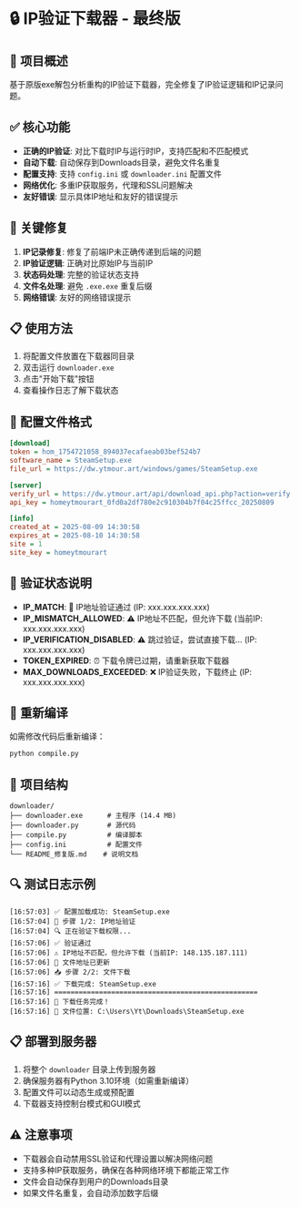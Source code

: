 # 🔒 IP验证下载器 - 最终版

## 🎯 项目概述
基于原版exe解包分析重构的IP验证下载器，完全修复了IP验证逻辑和IP记录问题。

## ✅ 核心功能
- **正确的IP验证**: 对比下载时IP与运行时IP，支持匹配和不匹配模式
- **自动下载**: 自动保存到Downloads目录，避免文件名重复
- **配置支持**: 支持 `config.ini` 或 `downloader.ini` 配置文件
- **网络优化**: 多重IP获取服务，代理和SSL问题解决
- **友好错误**: 显示具体IP地址和友好的错误提示

## 🔧 关键修复
1. **IP记录修复**: 修复了前端IP未正确传递到后端的问题
2. **IP验证逻辑**: 正确对比原始IP与当前IP
3. **状态码处理**: 完整的验证状态支持
4. **文件名处理**: 避免 `.exe.exe` 重复后缀
5. **网络错误**: 友好的网络错误提示

## 📋 使用方法
1. 将配置文件放置在下载器同目录
2. 双击运行 `downloader.exe`
3. 点击"开始下载"按钮
4. 查看操作日志了解下载状态

## 📄 配置文件格式
```ini
[download]
token = hom_1754721058_894037ecafaeab03bef524b7
software_name = SteamSetup.exe
file_url = https://dw.ytmour.art/windows/games/SteamSetup.exe

[server]
verify_url = https://dw.ytmour.art/api/download_api.php?action=verify
api_key = homeytmourart_0fd0a2df780e2c910304b7f04c25ffcc_20250809

[info]
created_at = 2025-08-09 14:30:58
expires_at = 2025-08-10 14:30:58
site = 1
site_key = homeytmourart
```

## 🎯 验证状态说明
- **IP_MATCH**: 🎯 IP地址验证通过 (IP: xxx.xxx.xxx.xxx)
- **IP_MISMATCH_ALLOWED**: ⚠️ IP地址不匹配，但允许下载 (当前IP: xxx.xxx.xxx.xxx)
- **IP_VERIFICATION_DISABLED**: ⚠️ 跳过验证，尝试直接下载... (IP: xxx.xxx.xxx.xxx)
- **TOKEN_EXPIRED**: ⏰ 下载令牌已过期，请重新获取下载器
- **MAX_DOWNLOADS_EXCEEDED**: ❌ IP验证失败，下载终止 (IP: xxx.xxx.xxx.xxx)

## 🚀 重新编译
如需修改代码后重新编译：
```bash
python compile.py
```

## 📁 项目结构
```
downloader/
├── downloader.exe      # 主程序 (14.4 MB)
├── downloader.py       # 源代码
├── compile.py          # 编译脚本
├── config.ini          # 配置文件
└── README_修复版.md    # 说明文档
```

## 🔍 测试日志示例
```
[16:57:03] ✅ 配置加载成功: SteamSetup.exe
[16:57:04] 🔐 步骤 1/2: IP地址验证
[16:57:04] 🔍 正在验证下载权限...
[16:57:06] ✅ 验证通过
[16:57:06] ⚠️ IP地址不匹配，但允许下载 (当前IP: 148.135.187.111)
[16:57:06] 📁 文件地址已更新
[16:57:06] 📥 步骤 2/2: 文件下载
[16:57:16] ✅ 下载完成: SteamSetup.exe
[16:57:16] ==================================================
[16:57:16] 🎉 下载任务完成！
[16:57:16] 📁 文件位置: C:\Users\Yt\Downloads\SteamSetup.exe
```

## 📋 部署到服务器
1. 将整个 `downloader` 目录上传到服务器
2. 确保服务器有Python 3.10环境（如需重新编译）
3. 配置文件可以动态生成或预配置
4. 下载器支持控制台模式和GUI模式

## ⚠️ 注意事项
- 下载器会自动禁用SSL验证和代理设置以解决网络问题
- 支持多种IP获取服务，确保在各种网络环境下都能正常工作
- 文件会自动保存到用户的Downloads目录
- 如果文件名重复，会自动添加数字后缀
